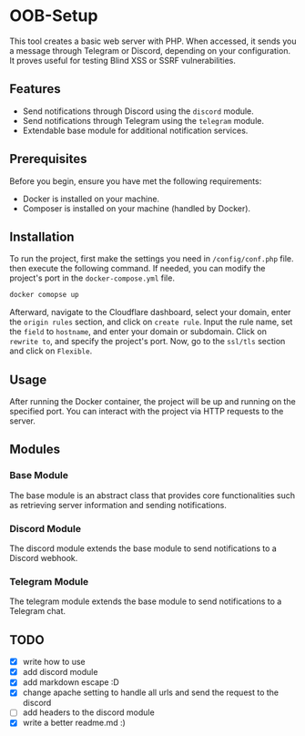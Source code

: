 # OOB-Setup

This tool creates a basic web server with PHP. When accessed, it sends you a message through Telegram or Discord, depending on your configuration. It proves useful for testing Blind XSS or SSRF vulnerabilities.

## Features

- Send notifications through Discord using the `discord` module.
- Send notifications through Telegram using the `telegram` module.
- Extendable base module for additional notification services.

## Prerequisites

Before you begin, ensure you have met the following requirements:

- Docker is installed on your machine.
- Composer is installed on your machine (handled by Docker).

## Installation

To run the project, first make the settings you need in `/config/conf.php` file. then execute the following command. If needed, you can modify the project's port in the `docker-compose.yml` file.
```bash
docker comopse up
```
Afterward, navigate to the Cloudflare dashboard, select your domain, enter the `origin rules` section, and click on `create rule`. Input the rule name, set the `field` to `hostname`, and enter your domain or subdomain. Click on `rewrite to`, and specify the project's port. Now, go to the `ssl/tls` section and click on `Flexible`.


## Usage
After running the Docker container, the project will be up and running on the specified port. You can interact with the project via HTTP requests to the server.
## Modules
### Base Module
The base module is an abstract class that provides core functionalities such as retrieving server information and sending notifications.

### Discord Module
The discord module extends the base module to send notifications to a Discord webhook.

### Telegram Module
The telegram module extends the base module to send notifications to a Telegram chat.


## TODO
 - [x] write how to use
 - [x] add discord module
 - [x] add markdown escape :D
 - [x] change apache setting to handle all urls and send the request to the discord
 - [ ] add headers to the discord module
 - [x] write a better readme.md :)
